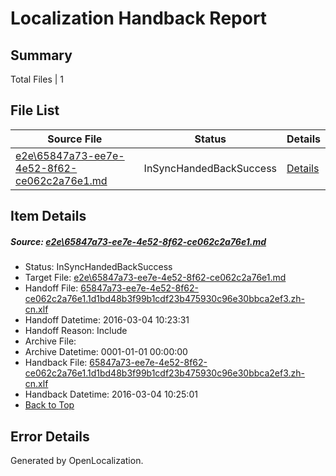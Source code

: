 # <a name='report-top'></a> Localization Handback Report

## Summary
 Total Files | 1

## File List
 Source File | Status | Details 
 ----------- | ------ | ------- 
 [e2e\65847a73-ee7e-4e52-8f62-ce062c2a76e1.md](https://github.com/OpenLocalizationTest/oltest/blob/94f45c37187af84d65566f3cb91ccedc1b6f2ff6/e2e/65847a73-ee7e-4e52-8f62-ce062c2a76e1.md) | InSyncHandedBackSuccess | [Details](#242fa3c863e21048276ef1684e0c7b8ca80094876)

## Item Details
##### <a name='242fa3c863e21048276ef1684e0c7b8ca80094876'></a> Source: [e2e\65847a73-ee7e-4e52-8f62-ce062c2a76e1.md](https://github.com/OpenLocalizationTest/oltest/blob/94f45c37187af84d65566f3cb91ccedc1b6f2ff6/e2e/65847a73-ee7e-4e52-8f62-ce062c2a76e1.md)
* Status: InSyncHandedBackSuccess
* Target File: [e2e\65847a73-ee7e-4e52-8f62-ce062c2a76e1.md](https://github.com/OpenLocalizationTestOrg/oltest.zh-cn/blob/e157d9b1921a8336f70f1cb28dcf741dac42a743/e2e/65847a73-ee7e-4e52-8f62-ce062c2a76e1.md)
* Handoff File: [65847a73-ee7e-4e52-8f62-ce062c2a76e1.1d1bd48b3f99b1cdf23b475930c96e30bbca2ef3.zh-cn.xlf](https://github.com/OpenLocalizationTestOrg/olhandoff/blob/23963844c5d02028ea091cfaaeb4cc1ac5667b55/ol-handoff/OpenLocalizationTestOrg/oltest.zh-cn/qimu/ht/65847a73-ee7e-4e52-8f62-ce062c2a76e1.1d1bd48b3f99b1cdf23b475930c96e30bbca2ef3.zh-cn.xlf)
* Handoff Datetime: 2016-03-04 10:23:31
* Handoff Reason: Include
* Archive File: 
* Archive Datetime: 0001-01-01 00:00:00
* Handback File: [65847a73-ee7e-4e52-8f62-ce062c2a76e1.1d1bd48b3f99b1cdf23b475930c96e30bbca2ef3.zh-cn.xlf](https://github.com/OpenLocalizationTestOrg/olhandback/blob/66604f4b3624577289586ef83069cf95beaf7b1e/ol-handback/OpenLocalizationTestOrg/oltest.zh-cn/qimu/ht/65847a73-ee7e-4e52-8f62-ce062c2a76e1.1d1bd48b3f99b1cdf23b475930c96e30bbca2ef3.zh-cn.xlf)
* Handback Datetime: 2016-03-04 10:25:01
* [Back to Top](#report-top)


## Error Details

Generated by OpenLocalization.
